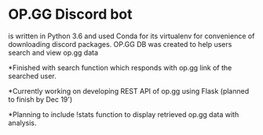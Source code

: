# OP.GG Discord bot 
is written in Python 3.6 and used Conda for its virtualenv for convenience of downloading discord packages.
OP.GG DB was created to help users search and view op.gg data

*Finished with search function which responds with op.gg link of the searched user.

*Currently working on developing REST API of op.gg using Flask (planned to finish by Dec 19')

*Planning to include !stats function to display retrieved op.gg data with analysis.
